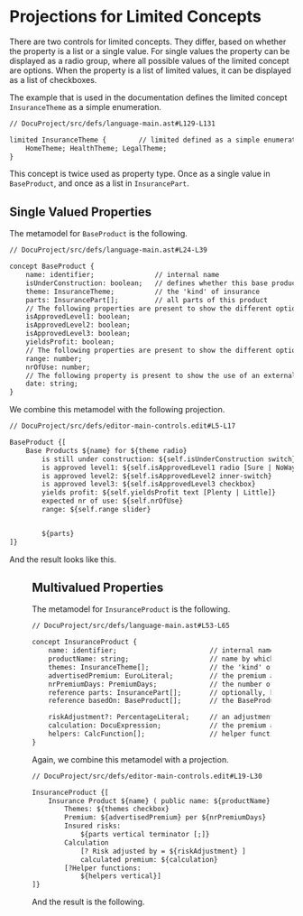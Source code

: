 <script>
    import Figure from "$lib/figures/Figure.svelte";
</script>

# Projections for Limited Concepts

There are two controls for limited concepts. They differ, based on whether the property is a list or a single value.
For single values the property can be displayed as a radio group, where all possible values of the 
limited concept are options. When the property is a list of limited values, it can be displayed as a list of checkboxes.

The example that is used in the documentation defines the limited concept `InsuranceTheme` as a simple enumeration.

```txt
// DocuProject/src/defs/language-main.ast#L129-L131

limited InsuranceTheme {        // limited defined as a simple enumeration
    HomeTheme; HealthTheme; LegalTheme;
}
```

This concept is twice used as property type. Once as a single value in `BaseProduct`, and once 
as a list in `InsurancePart`.

## Single Valued Properties

The metamodel for `BaseProduct` is the following.

```txt
// DocuProject/src/defs/language-main.ast#L24-L39

concept BaseProduct {
    name: identifier;               // internal name
    isUnderConstruction: boolean;   // defines whether this base product is still 'raw'
    theme: InsuranceTheme;          // the 'kind' of insurance
    parts: InsurancePart[];         // all parts of this product
    // The following properties are present to show the different options for displaying booleans.
    isApprovedLevel1: boolean;
    isApprovedLevel2: boolean;
    isApprovedLevel3: boolean;
    yieldsProfit: boolean;
    // The following properties are present to show the different options for displaying numbers.
    range: number;
    nrOfUse: number;
    // The following property is present to show the use of an external DatePicker component.
    date: string;
}
```

We combine this metamodel with the following projection.

```txt
// DocuProject/src/defs/editor-main-controls.edit#L5-L17

BaseProduct {[
    Base Products ${name} for ${theme radio}
        is still under construction: ${self.isUnderConstruction switch}
        is approved level1: ${self.isApprovedLevel1 radio [Sure | NoWay]}
        is approved level2: ${self.isApprovedLevel2 inner-switch}
        is approved level3: ${self.isApprovedLevel3 checkbox}
        yields profit: ${self.yieldsProfit text [Plenty | Little]}
        expected nr of use: ${self.nrOfUse}
        range: ${self.range slider}


        ${parts}
]}
```

And the result looks like this.

<Figure
imageName={'documentation/Documentation-Limited-Projections-screenshot1.png'}
caption={'A control for a single value of limited type'}
figureNumber={1}
/>

## Multivalued Properties

The metamodel for `InsuranceProduct` is the following.

```txt
// DocuProject/src/defs/language-main.ast#L53-L65

concept InsuranceProduct {
    name: identifier;                       // internal name
    productName: string;                    // name by which this product is known to the public
    themes: InsuranceTheme[];               // the 'kind' of insurance
    advertisedPremium: EuroLiteral;         // the premium as known to the public
    nrPremiumDays: PremiumDays;             // the number of days for which the advertised premium is calculated
    reference parts: InsurancePart[];       // optionally, known parts can be included by reference
    reference basedOn: BaseProduct[];       // the BaseProducts from which the parts are taken

    riskAdjustment?: PercentageLiteral;     // an adjustment to the risk of the separate parts, e.g. caused by the combination of the parts
    calculation: DocuExpression;            // the premium as calculated based on the parts
    helpers: CalcFunction[];                // helper functions used to calculate the premium
}
```

Again, we combine this metamodel with a projection.

```txt
// DocuProject/src/defs/editor-main-controls.edit#L19-L30

InsuranceProduct {[
    Insurance Product ${name} ( public name: ${productName} ) USES ${basedOn horizontal separator[, ]}
        Themes: ${themes checkbox}
        Premium: ${advertisedPremium} per ${nrPremiumDays}
        Insured risks:
            ${parts vertical terminator [;]}
        Calculation
            [? Risk adjusted by = ${riskAdjustment} ]
            calculated premium: ${calculation}
        [?Helper functions:
            ${helpers vertical}]
]}
```

And the result is the following.

<Figure
imageName={'documentation/Documentation-Limited-Projections-screenshot2.png'}
caption={'A control for a multivalued property of limited type'}
figureNumber={2}
/>
